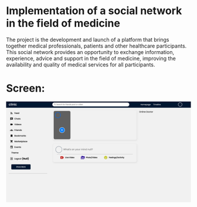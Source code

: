 # Implementation of a social network in the field of medicine

The project is the development and launch of a platform that brings together medical professionals, patients and other healthcare participants. This social network provides an opportunity to exchange information, experience, advice and support in the field of medicine, improving the availability and quality of medical services for all participants.

# Screen:

![alt text](public/img.png)
